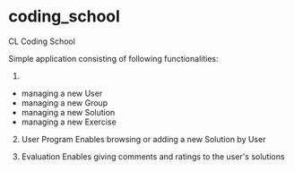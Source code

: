 # coding_school
CL Coding School

Simple application consisting of following functionalities:

1)
- managing a new User
- managing a new Group
- managing a new Solution
- managing a new Exercise

2) User Program
Enables browsing or adding a new Solution by User

3) Evaluation
Enables giving comments and ratings to the user's solutions

